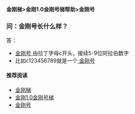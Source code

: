 #### 金刚梯>金刚1.0金刚号梯帮助>金刚号
### 问：金刚号长什么样？

答：

- [ 金刚号 ](https://github.com/a2zitpro/web/blob/master/kkid.md)由拉丁字母c开头，接续5-9位阿拉伯数字
- 比如c123456789就是一个[ 金刚号 ](https://github.com/a2zitpro/web/blob/master/kkid.md)



#### 推荐阅读


- [金刚梯](https://github.com/a2zitpro/web/blob/master/dlb.md)
- [金刚1.0金刚号梯](https://github.com/a2zitpro/web/blob/master/list_helpkkvpn1.0.md)
- [金刚号](https://github.com/a2zitpro/web/blob/master/list_kkid.md)
